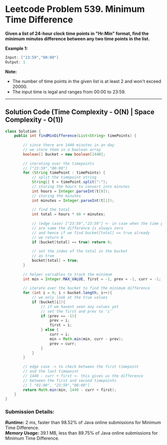# Leetcode Problem 539. Minimum Time Difference

**Given a list of 24-hour clock time points in "Hr:Min" format, find the minimum minutes difference between any two time points in the list.**

**Example 1:**

```java
Input: ["23:59","00:00"]
Output: 1
```

**Note:**
- The number of time points in the given list is at least 2 and won't exceed 20000.
- The input time is legal and ranges from 00:00 to 23:59.

---

## Solution Code (Time Complexity - O(N) | Space Complexity - O(1))

```java
class Solution {
    public int findMinDifference(List<String> timePoints) {
        
        // since there are 1440 minutes in an day
        // we store them in a boolean array 
        boolean[] bucket = new boolean[1440];
        
        // iterating over the timepoints
        // ["23:59","00:00"]
        for (String timePoint : timePoints) {
            // split the timepoint string
            String[] t = timePoint.split(":");
            // storing the hours to convert into minutes
            int hours = Integer.parseInt(t[0]);
            // storing the minutes
            int minutes = Integer.parseInt(t[1]);
            
            // find the total
            int total = hours * 60 + minutes;
            
            // (edge case) ["23:59","23:59"] <- in case when the time points
            // are same the difference is always zero
            // and hence if we find bucket[total] == true already
            // we return 0
            if (bucket[total] == true) return 0;
            
            // set the index of the total in the bucket
            // as true
            bucket[total] = true;
        }
        
        // helper variables to track the minimum
        int min = Integer.MAX_VALUE, first = -1, prev = -1, curr = -1;
        
        // iterate over the bucket to find the minimum difference
        for (int i = 0; i < bucket.length; i++){
            // we only look at the true values
            if (bucket[i]){
                // if we havent seen any values yet
                // set the first and prev to 'i'
                if (prev == -1){
                    prev = i;
                    first = i;
                } else {
                    curr = i;
                    min = Math.min(min, curr - prev);
                    prev = curr;
                }
            }
        }
        
        // edge case -> to check between the first timepoint
        // and the last timepoint
        // 1440 - curr + first <- this gives us the difference
        // between the first and second timepoints
        // [ "01:00", "23:59","00:00"]
        return Math.min(min, 1440 - curr + first);
    }
}
```

### Submission Details:

***Runtime:*** 2 ms, faster than 98.52% of Java online submissions for Minimum Time Difference. <br/>
***Memory Usage:*** 39.1 MB, less than 89.75% of Java online submissions for Minimum Time Difference.
